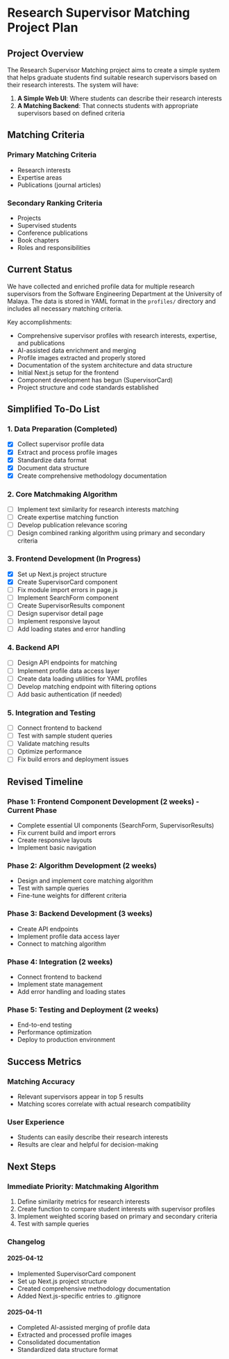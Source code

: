 # Research Supervisor Matching Project Plan

## Project Overview
The Research Supervisor Matching project aims to create a simple system that helps graduate students find suitable research supervisors based on their research interests. The system will have:

1. **A Simple Web UI**: Where students can describe their research interests
2. **A Matching Backend**: That connects students with appropriate supervisors based on defined criteria

## Matching Criteria

### Primary Matching Criteria
- Research interests
- Expertise areas
- Publications (journal articles)

### Secondary Ranking Criteria
- Projects
- Supervised students
- Conference publications
- Book chapters
- Roles and responsibilities

## Current Status
We have collected and enriched profile data for multiple research supervisors from the Software Engineering Department at the University of Malaya. The data is stored in YAML format in the `profiles/` directory and includes all necessary matching criteria.

Key accomplishments:
- Comprehensive supervisor profiles with research interests, expertise, and publications
- AI-assisted data enrichment and merging
- Profile images extracted and properly stored
- Documentation of the system architecture and data structure
- Initial Next.js setup for the frontend
- Component development has begun (SupervisorCard)
- Project structure and code standards established

## Simplified To-Do List

### 1. Data Preparation (Completed)
- [x] Collect supervisor profile data
- [x] Extract and process profile images
- [x] Standardize data format
- [x] Document data structure
- [x] Create comprehensive methodology documentation

### 2. Core Matchmaking Algorithm
- [ ] Implement text similarity for research interests matching
- [ ] Create expertise matching function
- [ ] Develop publication relevance scoring
- [ ] Design combined ranking algorithm using primary and secondary criteria

### 3. Frontend Development (In Progress)
- [x] Set up Next.js project structure
- [x] Create SupervisorCard component
- [ ] Fix module import errors in page.js
- [ ] Implement SearchForm component
- [ ] Create SupervisorResults component
- [ ] Design supervisor detail page
- [ ] Implement responsive layout
- [ ] Add loading states and error handling

### 4. Backend API
- [ ] Design API endpoints for matching
- [ ] Implement profile data access layer
- [ ] Create data loading utilities for YAML profiles
- [ ] Develop matching endpoint with filtering options
- [ ] Add basic authentication (if needed)

### 5. Integration and Testing
- [ ] Connect frontend to backend
- [ ] Test with sample student queries
- [ ] Validate matching results
- [ ] Optimize performance
- [ ] Fix build errors and deployment issues

## Revised Timeline

### Phase 1: Frontend Component Development (2 weeks) - Current Phase
- Complete essential UI components (SearchForm, SupervisorResults)
- Fix current build and import errors
- Create responsive layouts
- Implement basic navigation

### Phase 2: Algorithm Development (2 weeks)
- Design and implement core matching algorithm
- Test with sample queries
- Fine-tune weights for different criteria

### Phase 3: Backend Development (3 weeks)
- Create API endpoints
- Implement profile data access layer
- Connect to matching algorithm

### Phase 4: Integration (2 weeks)
- Connect frontend to backend
- Implement state management
- Add error handling and loading states

### Phase 5: Testing and Deployment (2 weeks)
- End-to-end testing
- Performance optimization
- Deploy to production environment

## Success Metrics

### Matching Accuracy
- Relevant supervisors appear in top 5 results
- Matching scores correlate with actual research compatibility

### User Experience
- Students can easily describe their research interests
- Results are clear and helpful for decision-making

## Next Steps

### Immediate Priority: Matchmaking Algorithm
1. Define similarity metrics for research interests
2. Create function to compare student interests with supervisor profiles
3. Implement weighted scoring based on primary and secondary criteria
4. Test with sample queries

### Changelog
#### 2025-04-12
- Implemented SupervisorCard component
- Set up Next.js project structure
- Created comprehensive methodology documentation
- Added Next.js-specific entries to .gitignore

#### 2025-04-11
- Completed AI-assisted merging of profile data 
- Extracted and processed profile images
- Consolidated documentation
- Standardized data structure format 